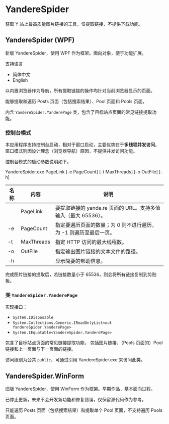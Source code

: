 ﻿# YandereSpider

获取 Y 站上最高质量图片链接的工具，仅提取链接，不提供下载功能。

## YandereSpider (WPF)

新版 YandereSpider，使用 WPF 作为框架。面向对象，便于功能扩展。

支持语言

* 简体中文
* English

以内置浏览器作为导航，所有提取链接的操作均针对当前浏览器显示的页面。

能够提取和遍历 Posts 页面（包括搜索结果）、Pool 页面和 Pools 页面。

内含 `YandereSpider.YanderePage` 类，包含了目标站点页面的常见链接提取功能。

### 控制台模式

本应用程序支持控制台启动，相对于窗口启动，主要优势在于**多线程并发访问**。
窗口模式则因设计理念（浏览器导航）原因，不提供并发访问功能。

控制台模式的启动参数说明如下。

YandereSpider.exe PageLink [-e PageCount] [-t MaxThreads] [-o OutFile] [-h]

| 名称 | 内容       | 说明                                                              |
| ---- | ---------- | ----------------------------------------------------------------- |
|      | PageLink   | 要提取链接的 yande.re 页面的 URL。支持多值输入（最大 65536）。    |
| -e   | PageCount  | 指定要遍历页面的数量；为 0 则不进行遍历，为 -1 则遍历至最后一页。 |
| -t   | MaxThreads | 指定 HTTP 访问的最大线程数。                                      |
| -o   | OutFile    | 指定输出图片链接的文本文件的路径。                                |
| -h   |            | 显示简要的帮助信息。                                              |

完成图片链接的提取后，若链接数量小于 65536，则会将所有链接复制到剪贴板。

### 类 `YandereSpider.YanderePage`

实现接口：

* `System.IDisposable`
* `System.Collections.Generic.IReadOnlyList<out YandereSpider.YanderePage>`
* `System.IEquatable<YandereSpider.YanderePage>`

包含了目标站点页面的常见链接提取功能，
包括图片链接、（Pools 页面的）Pool 链接和上一页面与下一页面的链接。

访问级别为公共 `public`，可通过引用 YandereSpider.exe 来访问此类。

## YandereSpider.WinForm

旧版 YandereSpider，使用 WinForm 作为框架。早期作品，基本面向过程。

已停止更新，未来不会开发新功能和修复错误，仅保留源代码作为参考。

只能遍历 Posts 页面（包括搜索结果）和提取单个 Pool 页面，不支持遍历 Pools 页面。
